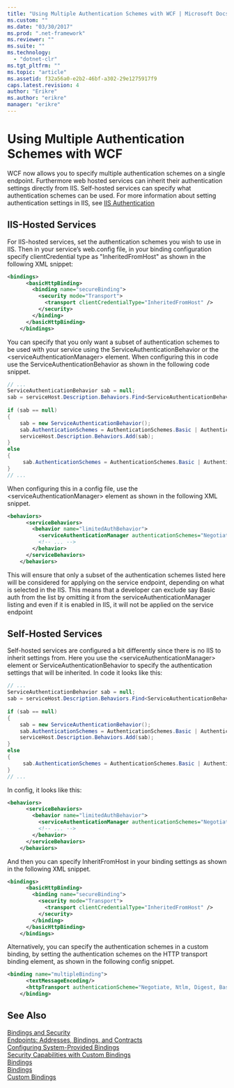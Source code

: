 ```yaml
---
title: "Using Multiple Authentication Schemes with WCF | Microsoft Docs"
ms.custom: ""
ms.date: "03/30/2017"
ms.prod: ".net-framework"
ms.reviewer: ""
ms.suite: ""
ms.technology: 
  - "dotnet-clr"
ms.tgt_pltfrm: ""
ms.topic: "article"
ms.assetid: f32a56a0-e2b2-46bf-a302-29e1275917f9
caps.latest.revision: 4
author: "Erikre"
ms.author: "erikre"
manager: "erikre"
---
```

# Using Multiple Authentication Schemes with WCF
WCF now allows you to specify multiple authentication schemes on a single endpoint. Furthermore web hosted services can inherit their authentication settings directly from IIS. Self-hosted services can specify what authentication schemes can be used. For more information about setting authentication settings in IIS, see [IIS Authentication](http://go.microsoft.com/fwlink/?LinkId=232458)  
  
## IIS-Hosted Services  
 For IIS-hosted services, set the authentication schemes you wish to use in IIS. Then in your service’s web.config file, in your binding configuration specify clientCredential type as "InheritedFromHost" as shown in the following XML snippet:  
  
```xml  
<bindings>  
      <basicHttpBinding>  
        <binding name="secureBinding">  
          <security mode="Transport">  
            <transport clientCredentialType="InheritedFromHost" />  
          </security>  
        </binding>  
      </basicHttpBinding>  
    </bindings>  
```  
  
 You can specify that you only want a subset of authentication schemes to be used with your service using the ServiceAuthenticationBehavior or the \<serviceAuthenticationManager> element. When configuring this in code use the ServiceAuthenticationBehavior as shown in the following code snippet.  
  
```csharp  
// ...  
ServiceAuthenticationBehavior sab = null;  
sab = serviceHost.Description.Behaviors.Find<ServiceAuthenticationBehavior>();  
  
if (sab == null)  
{  
    sab = new ServiceAuthenticationBehavior();  
    sab.AuthenticationSchemes = AuthenticationSchemes.Basic | AuthenticationSchemes.Negotiate | AuthenticationSchemes.Digest;  
    serviceHost.Description.Behaviors.Add(sab);  
}  
else  
{  
     sab.AuthenticationSchemes = AuthenticationSchemes.Basic | AuthenticationSchemes.Negotiate | AuthenticationSchemes.Digest;  
}  
// ...  
```  
  
 When configuring this in a config file, use the \<serviceAuthenticationManager> element as shown in the following XML snippet.  
  
```xml  
<behaviors>  
      <serviceBehaviors>  
        <behavior name="limitedAuthBehavior">  
          <serviceAuthenticationManager authenticationSchemes="Negotiate, Digest, Basic"/>  
          <!-- ... -->  
        </behavior>  
      </serviceBehaviors>  
    </behaviors>  
```  
  
 This will ensure that only a subset of the authentication schemes listed here will be considered for applying on the service endpoint, depending on what is selected in the IIS. This means that a developer can exclude say Basic auth from the list by omitting it from the serviceAuthenticationManager listing and even if it is enabled in IIS, it will not be applied on the service endpoint  
  
## Self-Hosted Services  
 Self-hosted services are configured a bit differently since there is no IIS to inherit settings from. Here you use the \<serviceAuthenticationManager> element or ServiceAuthenticationBehavior to specify the authentication settings that will be inherited. In code it looks like this:  
  
```csharp  
// ...  
ServiceAuthenticationBehavior sab = null;  
sab = serviceHost.Description.Behaviors.Find<ServiceAuthenticationBehavior>();  
  
if (sab == null)  
{  
    sab = new ServiceAuthenticationBehavior();  
    sab.AuthenticationSchemes = AuthenticationSchemes.Basic | AuthenticationSchemes.Negotiate | AuthenticationSchemes.Digest;  
    serviceHost.Description.Behaviors.Add(sab);  
}  
else  
{  
     sab.AuthenticationSchemes = AuthenticationSchemes.Basic | AuthenticationSchemes.Negotiate | AuthenticationSchemes.Digest;  
}  
// ...  
```  
  
 In config, it looks like this:  
  
```xml  
<behaviors>  
      <serviceBehaviors>  
        <behavior name="limitedAuthBehavior">  
          <serviceAuthenticationManager authenticationSchemes="Negotiate, Digest, Basic"/>  
          <!-- ... -->  
        </behavior>  
      </serviceBehaviors>  
    </behaviors>  
```  
  
 And then you can specify InheritFromHost in your binding settings as shown in the following XML snippet.  
  
```xml  
<bindings>  
      <basicHttpBinding>  
        <binding name="secureBinding">  
          <security mode="Transport">  
            <transport clientCredentialType="InheritedFromHost" />  
          </security>  
        </binding>  
      </basicHttpBinding>  
    </bindings>  
```  
  
 Alternatively, you can specify the authentication schemes in a custom binding, by setting the authentication schemes on the HTTP transport binding element, as shown in the following config snippet.  
  
```xml  
<binding name="multipleBinding">  
      <textMessageEncoding/>  
      <httpTransport authenticationScheme="Negotiate, Ntlm, Digest, Basic" />  
    </binding>  
```  
  
## See Also  
 [Bindings and Security](../../../../docs/framework/wcf/feature-details/bindings-and-security.md)   
 [Endpoints: Addresses, Bindings, and Contracts](../../../../docs/framework/wcf/feature-details/endpoints-addresses-bindings-and-contracts.md)   
 [Configuring System-Provided Bindings](../../../../docs/framework/wcf/feature-details/configuring-system-provided-bindings.md)   
 [Security Capabilities with Custom Bindings](../../../../docs/framework/wcf/feature-details/security-capabilities-with-custom-bindings.md)   
 [Bindings](../../../../docs/framework/wcf/feature-details/bindings.md)   
 [Bindings](../../../../docs/framework/wcf/feature-details/bindings.md)   
 [Custom Bindings](../../../../docs/framework/wcf/extending/custom-bindings.md)
